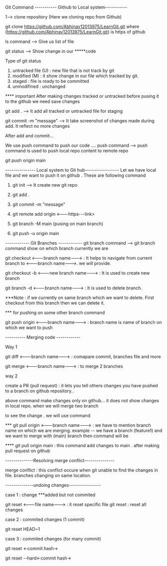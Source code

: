 Git Command
----------- Github to Local system-----------

1--> clone repository (Here we cloning repo from Github)

git clone https://github.com/Abhinav12013975/LearnGit.git
where (https://github.com/Abhinav12013975/LearnGit.git) is https of github

ls command --> Give us list of file

git status --> Show change in our *****code

Type of git status
1. untracked file (U) : new file that is not track by git
2. modified (M) : it show change in our file which tracked by git.
3. staged : file is ready to be committed
4. unmodifined : unchanged

**** important
After making changes tracked or untracked before pusing it to the github we need save changes

git add . --> It add all tracked or untracked  file for staging

git commit -m "message" --> It take screenshot of changes made during add. It reflect no more changes

After add and commit...

We use push command to push our code ....
push command --> push command is used to push local repo content to remote repo

git push origin main


--------------- Local system to Git hub-----------------
Let we have local file and we want to push it on github . These are following command

1. git init --> It create new git repo

2. git add .

3. git commit -m "message"

4. git remote add origin <---https---link>

5. git branch -M main (pusing on main branch)

6. git push -u origin main 


------------ Git Branches ------------
git branch command --> git branch command show on which branch currently we are

git checkout <---branch name---> : It helps to navigate from current branch to <---branch name--->. we will provide.

git checkout -b <---new branch name---> : It is used to create new branch

git branch -d <---branch name---> : It is used to delete branch.

***Note : if we currently on same branch which we want to delete. First checkout from this branch then we can delete it. 

*** for pushing on some other branch command

git push origin <---branch name---> : branch name is name of branch on which we want to push


---------- Merging code ------------

Way 1

git diff <---branch name---> : comapare commit, branches file and more

git merge <---branch name---> : to merge 2 branches

way 2

create a PR (pull request) : it lets you tell others changes you have pushed to a branch on github repository..

above command make changes only on github... it does not show changes in local repo. when we will merge two branch

to see the change . we will use command

*** git pull origin <---branch name---> : we have to mention branch name on which we are merging. 
example -- we have a branch (feature1) and we want to merge with (main) branch then command will be

**** git pull origin main : this command add changes to main . after making pull request on github

--------------Resolving merge conflict---------------

merge conflict : this conflict occure when git unable to find the changes in file.
branches changing on same location.



--------------undoing changes----------------

case 1 : change ***added but not commited

git reset <---file name---> : it reset specific file
git reset : reset all changes


case 2 : commited changes (1 commit)

git reset HEAD~1

case 3 : commited changes (for many commit)

git reset <-commit hash->

git reset --hard<-commit hash->




